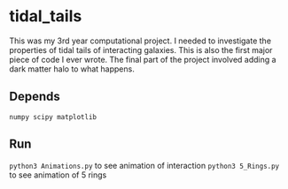 # tidal_tails
This was my 3rd year computational project. I needed to investigate the properties of tidal tails of interacting galaxies. This is also the first major piece of code I ever wrote. The final part of the project involved adding a dark matter halo to what happens.

## Depends

```numpy scipy matplotlib```

## Run

```python3 Animations.py``` to see animation of interaction
```python3 5_Rings.py``` to see animation of 5 rings
